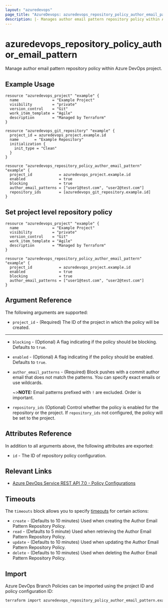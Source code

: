 ```yaml
---
layout: "azuredevops"
page_title: "AzureDevops: azuredevops_repository_policy_author_email_pattern"
description: |- Manages author email pattern repository policy within Azure DevOps project.
---
```


# azuredevops_repository_policy_author_email_pattern

Manage author email pattern repository policy within Azure DevOps project.

## Example Usage

```hcl
resource "azuredevops_project" "example" {
  name               = "Example Project"
  visibility         = "private"
  version_control    = "Git"
  work_item_template = "Agile"
  description        = "Managed by Terraform"
}

resource "azuredevops_git_repository" "example" {
  project_id = azuredevops_project.example.id
  name       = "Example Repository"
  initialization {
    init_type = "Clean"
  }
}

resource "azuredevops_repository_policy_author_email_pattern" "example" {
  project_id            = azuredevops_project.example.id
  enabled               = true
  blocking              = true
  author_email_patterns = ["user1@test.com", "user2@test.com"]
  repository_ids        = [azuredevops_git_repository.example.id]
}
```

## Set project level repository policy
```hcl
resource "azuredevops_project" "example" {
  name               = "Example Project"
  visibility         = "private"
  version_control    = "Git"
  work_item_template = "Agile"
  description        = "Managed by Terraform"
}

resource "azuredevops_repository_policy_author_email_pattern" "example" {
  project_id            = azuredevops_project.example.id
  enabled               = true
  blocking              = true
  author_email_patterns = ["user1@test.com", "user2@test.com"]
}
```

## Argument Reference

The following arguments are supported:

* `project_id` - (Required) The ID of the project in which the policy will be created.

---

* `blocking` - (Optional) A flag indicating if the policy should be blocking. Defaults to `true`.

* `enabled` - (Optional) A flag indicating if the policy should be enabled. Defaults to `true`.

* `author_email_patterns` - (Required) Block pushes with a commit author email that does not match the patterns. You can specify exact emails or use wildcards.

  ~>**NOTE:** Email patterns prefixed with `!` are excluded. Order is important.

* `repository_ids` (Optional) Control whether the policy is enabled for the repository or the project. If `repository_ids` not configured, the policy will be set to the project.

## Attributes Reference

In addition to all arguments above, the following attributes are exported:

* `id` - The ID of repository policy configuration.

## Relevant Links

- [Azure DevOps Service REST API 7.0 - Policy Configurations](https://docs.microsoft.com/en-us/rest/api/azure/devops/policy/configurations?view=azure-devops-rest-7.0)

## Timeouts

The `timeouts` block allows you to specify [timeouts](https://developer.hashicorp.com/terraform/language/resources/syntax#operation-timeouts) for certain actions:

* `create` - (Defaults to 10 minutes) Used when creating the Author Email Pattern Repository Policy.
* `read` - (Defaults to 5 minute) Used when retrieving the Author Email Pattern Repository Policy.
* `update` - (Defaults to 10 minutes) Used when updating the Author Email Pattern Repository Policy.
* `delete` - (Defaults to 10 minutes) Used when deleting the Author Email Pattern Repository Policy.

## Import

Azure DevOps Branch Policies can be imported using the project ID and policy configuration ID:

```sh
terraform import azuredevops_repository_policy_author_email_pattern.example 00000000-0000-0000-0000-000000000000/0
```
